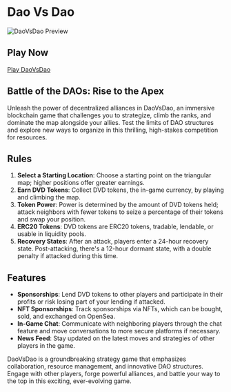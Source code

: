 # Dao Vs Dao

<img src="https://www.daovsdao.xyz/preview.png" alt="DaoVsDao Preview" style="max-width: 500px;">

## Play Now

[Play DaoVsDao](https://www.daovsdao.xyz/)

## Battle of the DAOs: Rise to the Apex

Unleash the power of decentralized alliances in DaoVsDao, an immersive blockchain game that challenges you to strategize, climb the ranks, and dominate the map alongside your allies. Test the limits of DAO structures and explore new ways to organize in this thrilling, high-stakes competition for resources.

## Rules

1. **Select a Starting Location**: Choose a starting point on the triangular map; higher positions offer greater earnings.
2. **Earn DVD Tokens**: Collect DVD tokens, the in-game currency, by playing and climbing the map.
3. **Token Power**: Power is determined by the amount of DVD tokens held; attack neighbors with fewer tokens to seize a percentage of their tokens and swap your position.
4. **ERC20 Tokens**: DVD tokens are ERC20 tokens, tradable, lendable, or usable in liquidity pools.
5. **Recovery States**: After an attack, players enter a 24-hour recovery state. Post-attacking, there's a 12-hour dormant state, with a double penalty if attacked during this time.

## Features

- **Sponsorships**: Lend DVD tokens to other players and participate in their profits or risk losing part of your lending if attacked.
- **NFT Sponsorships**: Track sponsorships via NFTs, which can be bought, sold, and exchanged on OpenSea.
- **In-Game Chat**: Communicate with neighboring players through the chat feature and move conversations to more secure platforms if necessary.
- **News Feed**: Stay updated on the latest moves and strategies of other players in the game.

DaoVsDao is a groundbreaking strategy game that emphasizes collaboration, resource management, and innovative DAO structures. Engage with other players, forge powerful alliances, and battle your way to the top in this exciting, ever-evolving game.
